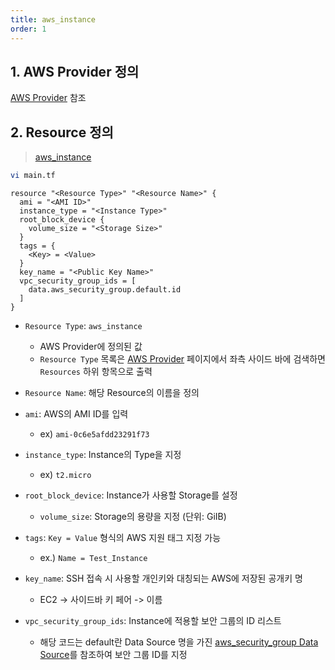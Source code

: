 ```yaml
---
title: aws_instance
order: 1
---
```


## 1. AWS Provider 정의

 [AWS Provider](https://kim-dongoh.github.io/documents/terraform/provider/aws/) 참조



## 2. Resource 정의

> [aws_instance](https://registry.terraform.io/providers/hashicorp/aws/latest/docs/resources/instance)

```bash
vi main.tf
```

```hcl
resource "<Resource Type>" "<Resource Name>" {
  ami = "<AMI ID>"
  instance_type = "<Instance Type>"
  root_block_device {
    volume_size = "<Storage Size>"
  }
  tags = {
  	<Key> = <Value>
  }
  key_name = "<Public Key Name>"
  vpc_security_group_ids = [
    data.aws_security_group.default.id
  ]
}
```

* `Resource Type`: `aws_instance`
  * AWS Provider에 정의된 값
  * `Resource Type` 목록은 [AWS Provider](https://registry.terraform.io/providers/hashicorp/aws/latest/docs) 페이지에서 좌측 사이드 바에 검색하면 `Resources` 하위 항목으로 출력
* `Resource Name`: 해당 Resource의 이름을 정의
* `ami`: AWS의 AMI ID를 입력
  * ex) `ami-0c6e5afdd23291f73`

* `instance_type`: Instance의 Type을 지정
  * ex) `t2.micro`
* `root_block_device`: Instance가 사용할 Storage를 설정
  * `volume_size`: Storage의 용량을 지정 (단위: GiIB)
* `tags`: `Key = Value` 형식의 AWS 지원 태그 지정 가능
  * ex.) `Name = Test_Instance`
* `key_name`: SSH 접속 시 사용할 개인키와 대칭되는 AWS에 저장된 공개키 명
  * EC2 -> 사이드바 키 페어 -> 이름
* `vpc_security_group_ids`: Instance에 적용할 보안 그룹의 ID 리스트
  * 해당 코드는 default란 Data Source 명을 가진 [aws_security_group Data Source](https://kim-dongoh.github.io/documents/terraform/data_source/aws_security_group)를 참조하여 보안 그룹 ID를 지정